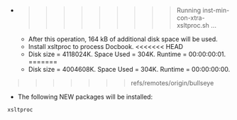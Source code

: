 * >>>>>>>>> Running inst-min-con-xtra-xsltproc.sh ...
  * After this operation, 164 kB of additional disk space will be used.
  * Install xsltproc to process Docbook.
<<<<<<< HEAD
  * Disk size = 4118024K. Space Used = 304K. Runtime = 00:00:00:01.
=======
  * Disk size = 4004608K. Space Used = 304K. Runtime = 00:00:00:00.
>>>>>>> refs/remotes/origin/bullseye
  * The following NEW packages will be installed:
  ```bash
xsltproc
  ```
